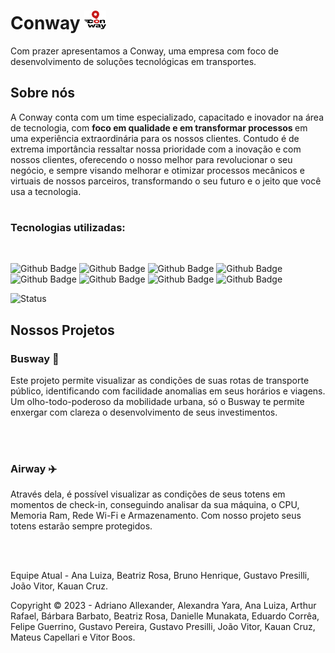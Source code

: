# <h1> Conway <img src="https://github.com/Conway-Inc/Site-Institucional/blob/main/siteAntigo/public/images/logo.png"  height="30px"> </h1>

<p> Com prazer apresentamos a Conway, uma empresa com foco de desenvolvimento de soluções tecnológicas em transportes. </p>

<h2>Sobre nós</h2>

<p> A Conway conta com um time especializado, capacitado e inovador na área de tecnologia, com <b> foco em qualidade e em transformar processos </b> em uma experiência extraordinária para os nossos clientes. Contudo é de extrema importância ressaltar nossa prioridade com a inovação e com nossos clientes, oferecendo o nosso melhor para revolucionar o seu negócio, e sempre visando melhorar e otimizar processos mecânicos e virtuais de nossos parceiros, transformando o seu futuro e o jeito que você usa a tecnologia.
</p>

#
<h3>Tecnologias utilizadas:</h3><br>


![Github Badge](https://img.shields.io/badge/HTML5-E34F26?style=for-the-badge&logo=html5&logoColor=white)
![Github Badge](https://img.shields.io/badge/CSS3-1572B6?style=for-the-badge&logo=css3&logoColor=white)
![Github Badge](https://img.shields.io/badge/JavaScript-323330?style=for-the-badge&logo=javascript&logoColor=F7DF1E)
![Github Badge](https://img.shields.io/badge/MySQL-005C84?style=for-the-badge&logo=mysql&logoColor=white)
![Github Badge](https://img.shields.io/badge/Amazon_AWS-FF9900?style=for-the-badge&logo=amazonaws&logoColor=white)
![Github Badge](https://img.shields.io/badge/Python-FFD43B?style=for-the-badge&logo=python&logoColor=blue)
![Github Badge](https://img.shields.io/badge/R-276DC3?style=for-the-badge&logo=r&logoColor=white)
![Github Badge](https://img.shields.io/badge/Node%20js-339933?style=for-the-badge&logo=nodedotjs&logoColor=white)

  ![Status](https://img.shields.io/badge/Status_do_projeto-Em_Andamento-yellow)
  <br>

  <h2>Nossos Projetos</h2>

  <h3>Busway 🚌</h3>
Este projeto permite visualizar as condições de suas rotas de transporte público, identificando com facilidade anomalias em seus horários e viagens. Um olho-todo-poderoso da mobilidade urbana, só o Busway te permite enxergar com clareza o desenvolvimento de seus investimentos.

<br><br>

  <h3>Airway ✈️</h3>
Através dela, é possível visualizar as condições de seus totens em momentos de check-in, conseguindo analisar da sua máquina, o CPU, Memoria Ram, Rede Wi-Fi e Armazenamento. Com nosso projeto seus totens estarão sempre protegidos.

<br><br>

Equipe Atual - Ana Luiza, Beatriz Rosa, Bruno Henrique, Gustavo Presilli, João Vitor, Kauan Cruz.

Copyright ©️ 2023 - Adriano Allexander, Alexandra Yara, Ana Luiza, Arthur Rafael, Bárbara Barbato, Beatriz Rosa, Danielle Munakata, Eduardo Corrêa, Felipe Guerrino, Gustavo Pereira, Gustavo Presilli, João Vitor, Kauan Cruz, Mateus Capellari e Vitor Boos.


